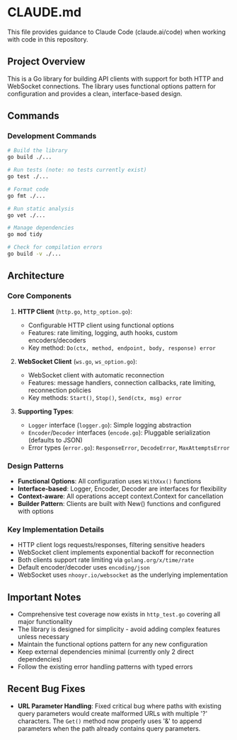 # CLAUDE.md

This file provides guidance to Claude Code (claude.ai/code) when working with code in this repository.

## Project Overview

This is a Go library for building API clients with support for both HTTP and WebSocket connections. The library uses functional options pattern for configuration and provides a clean, interface-based design.

## Commands

### Development Commands
```bash
# Build the library
go build ./...

# Run tests (note: no tests currently exist)
go test ./...

# Format code
go fmt ./...

# Run static analysis
go vet ./...

# Manage dependencies
go mod tidy

# Check for compilation errors
go build -v ./...
```

## Architecture

### Core Components

1. **HTTP Client** (`http.go`, `http_option.go`):
   - Configurable HTTP client using functional options
   - Features: rate limiting, logging, auth hooks, custom encoders/decoders
   - Key method: `Do(ctx, method, endpoint, body, response) error`

2. **WebSocket Client** (`ws.go`, `ws_option.go`):
   - WebSocket client with automatic reconnection
   - Features: message handlers, connection callbacks, rate limiting, reconnection policies
   - Key methods: `Start()`, `Stop()`, `Send(ctx, msg) error`

3. **Supporting Types**:
   - `Logger` interface (`logger.go`): Simple logging abstraction
   - `Encoder`/`Decoder` interfaces (`encode.go`): Pluggable serialization (defaults to JSON)
   - Error types (`error.go`): `ResponseError`, `DecodeError`, `MaxAttemptsError`

### Design Patterns

- **Functional Options**: All configuration uses `WithXxx()` functions
- **Interface-based**: Logger, Encoder, Decoder are interfaces for flexibility
- **Context-aware**: All operations accept context.Context for cancellation
- **Builder Pattern**: Clients are built with New() functions and configured with options

### Key Implementation Details

- HTTP client logs requests/responses, filtering sensitive headers
- WebSocket client implements exponential backoff for reconnection
- Both clients support rate limiting via `golang.org/x/time/rate`
- Default encoder/decoder uses `encoding/json`
- WebSocket uses `nhooyr.io/websocket` as the underlying implementation

## Important Notes

- Comprehensive test coverage now exists in `http_test.go` covering all major functionality
- The library is designed for simplicity - avoid adding complex features unless necessary
- Maintain the functional options pattern for any new configuration
- Keep external dependencies minimal (currently only 2 direct dependencies)
- Follow the existing error handling patterns with typed errors

## Recent Bug Fixes

- **URL Parameter Handling**: Fixed critical bug where paths with existing query parameters would create malformed URLs with multiple '?' characters. The `Get()` method now properly uses '&' to append parameters when the path already contains query parameters.